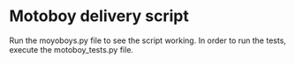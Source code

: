 # Motoboy delivery script
Run the moyoboys.py file to see the script working.
In order to run the tests, execute the motoboy_tests.py file.
